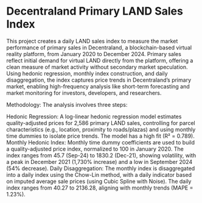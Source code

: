 # Decentraland Primary LAND Sales Index
This project creates a daily LAND sales index to measure the market performance of primary sales in Decentraland, a blockchain-based virtual reality platform, from January 2020 to December 2024. Primary sales reflect initial demand for virtual LAND directly from the platform, offering a clean measure of market activity without secondary market speculation. Using hedonic regression, monthly index construction, and daily disaggregation, the index captures price trends in Decentraland’s primary market, enabling high-frequency analysis like short-term forecasting and market monitoring for investors, developers, and researchers.

Methodology:
The analysis involves three steps:

Hedonic Regression: A log-linear hedonic regression model estimates quality-adjusted prices for 2,586 primary LAND sales, controlling for parcel characteristics (e.g., location, proximity to roads/plazas) and using monthly time dummies to isolate price trends. The model has a high fit (R² = 0.789).
Monthly Hedonic Index: Monthly time dummy coefficients are used to build a quality-adjusted price index, normalized to 100 in January 2020. The index ranges from 45.7 (Sep-24) to 1830.2 (Dec-21), showing volatility, with a peak in December 2021 (1,730% increase) and a low in September 2024 (54% decrease).
Daily Disaggregation: The monthly index is disaggregated into a daily index using the Chow-Lin method, with a daily indicator based on imputed average sale prices (using Cubic Spline with Noise). The daily index ranges from 40.27 to 2136.28, aligning with monthly trends (MAPE = 1.23%).
